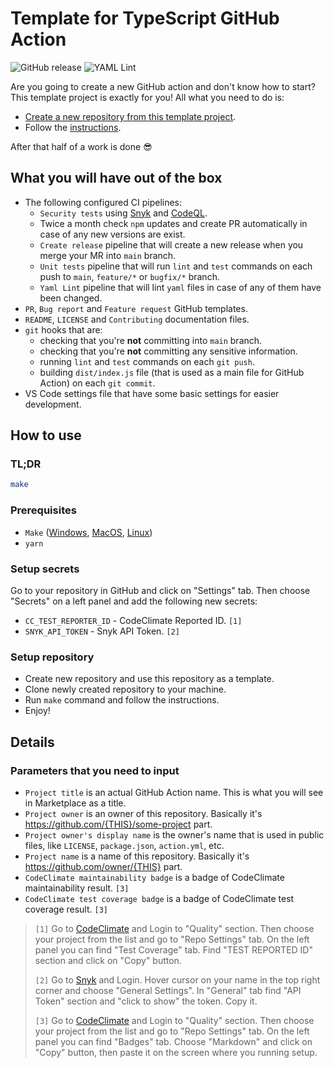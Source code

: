 # Template for TypeScript GitHub Action

![GitHub release](https://img.shields.io/github/v/release/fabasoad/typescript-action?include_prereleases) ![YAML Lint](https://github.com/fabasoad/typescript-action/workflows/YAML%20Lint/badge.svg)

Are you going to create a new GitHub action and don't know how to start? This template project is exactly for you! All what you need to do is:

- [Create a new repository from this template project](https://docs.github.com/en/github/creating-cloning-and-archiving-repositories/creating-a-repository-from-a-template).
- Follow the [instructions](#how-to-use).

After that half of a work is done :sunglasses:

## What you will have out of the box

- The following configured CI pipelines:
  - `Security tests` using [Snyk](https://snyk.io) and [CodeQL](https://github.com/github/codeql-action).
  - Twice a month check `npm` updates and create PR automatically in case of any new versions are exist.
  - `Create release` pipeline that will create a new release when you merge your MR into `main` branch.
  - `Unit tests` pipeline that will run `lint` and `test` commands on each push to `main`, `feature/*` or `bugfix/*` branch.
  - `Yaml Lint` pipeline that will lint `yaml` files in case of any of them have been changed.
- `PR`, `Bug report` and `Feature request` GitHub templates.
- `README`, `LICENSE` and `Contributing` documentation files.
- `git` hooks that are:
  - checking that you're **not** committing into `main` branch.
  - checking that you're **not** committing any sensitive information.
  - running `lint` and `test` commands on each `git push`.
  - building `dist/index.js` file (that is used as a main file for GitHub Action) on each `git commit`.
- VS Code settings file that have some basic settings for easier development.

## How to use

### TL;DR

```bash
make
```

### Prerequisites

- `Make` ([Windows](http://gnuwin32.sourceforge.net/packages/make.htm), [MacOS](https://formulae.brew.sh/formula/make), [Linux](https://askubuntu.com/a/272020))
- `yarn`

### Setup secrets

Go to your repository in GitHub and click on "Settings" tab. Then choose "Secrets" on a left panel and add the following new secrets:

- `CC_TEST_REPORTER_ID` - CodeClimate Reported ID. `[1]`
- `SNYK_API_TOKEN` - Snyk API Token. `[2]`

### Setup repository

- Create new repository and use this repository as a template.
- Clone newly created repository to your machine.
- Run `make` command and follow the instructions.
- Enjoy!

## Details

### Parameters that you need to input

- `Project title` is an actual GitHub Action name. This is what you will see in Marketplace as a title.
- `Project owner` is an owner of this repository. Basically it's <https://github.com/{THIS}/some-project> part.
- `Project owner's display name` is the owner's name that is used in public files, like `LICENSE`, `package.json`, `action.yml`, etc.
- `Project name` is a name of this repository. Basically it's <https://github.com/owner/{THIS}> part.
- `CodeClimate maintainability badge` is a badge of CodeClimate maintainability result. `[3]`
- `CodeClimate test coverage badge` is a badge of CodeClimate test coverage result. `[3]`

> `[1]` Go to [CodeClimate](https://codeclimate.com/) and Login to "Quality" section. Then choose your project from the list and go to "Repo Settings" tab. On the left panel you can find "Test Coverage" tab. Find "TEST REPORTED ID" section and click on "Copy" button.
>
> `[2]` Go to [Snyk](https://snyk.io/) and Login. Hover cursor on your name in the top right corner and choose "General Settings". In "General" tab find "API Token" section and "click to show" the token. Copy it.
>
> `[3]` Go to [CodeClimate](https://codeclimate.com/) and Login to "Quality" section. Then choose your project from the list and go to "Repo Settings" tab. On the left panel you can find "Badges" tab. Choose "Markdown" and click on "Copy" button, then paste it on the screen where you running setup.
